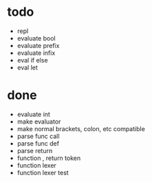 # todo

- repl
- evaluate bool
- evaluate prefix
- evaluate infix
- eval if else
- eval let

# done

- evaluate int
- make evaluator
- make normal brackets, colon, etc compatible
- parse func call
- parse func def
- parse return
- function , return token
- function lexer
- function lexer test
